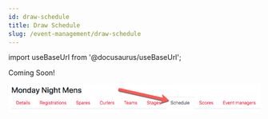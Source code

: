 ```yaml
---
id: draw-schedule
title: Draw Schedule
slug: /event-management/draw-schedule
---
```

import useBaseUrl from '@docusaurus/useBaseUrl';

Coming Soon!

![Draw Schedule Navigation](/img/docs/event-management/draw-schedule/navigation.png)
